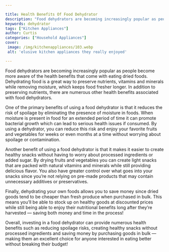 ```yaml
---

title: Health Benefits Of Food Dehydrator
description: "Food dehydrators are becoming increasingly popular as people become more aware of the health benefits that come with eating dried ...keep reading to learn"
keywords: dehydrator
tags: ["Kitchen Appliances"]
author: Curtis
categories: ["Household Appliances"]
cover: 
 image: /img/kitchenappliances/103.webp
 alt: 'elusive kitchen appliances they really enjoyed'

---
```


Food dehydrators are becoming increasingly popular as people become more aware of the health benefits that come with eating dried foods. Dehydrating food is a great way to preserve nutrients, vitamins and minerals while removing moisture, which keeps food fresher longer. In addition to preserving nutrients, there are numerous other health benefits associated with food dehydrators. 

One of the primary benefits of using a food dehydrator is that it reduces the risk of spoilage by eliminating the presence of moisture in foods. When moisture is present in food for an extended period of time it can promote bacterial growth which can lead to serious health issues if consumed. By using a dehydrator, you can reduce this risk and enjoy your favorite fruits and vegetables for weeks or even months at a time without worrying about spoilage or contamination. 

Another benefit of using a food dehydrator is that it makes it easier to create healthy snacks without having to worry about processed ingredients or added sugar. By drying fruits and vegetables you can create light snacks that are packed with natural vitamins and minerals while still providing delicious flavor. You also have greater control over what goes into your snacks since you’re not relying on pre-made products that may contain unnecessary additives or preservatives. 

Finally, dehydrating your own foods allows you to save money since dried goods tend to be cheaper than fresh produce when purchased in bulk. This means you’ll be able to stock up on healthy goods at discounted prices while still being able to enjoy their nutritional benefits long after they’re harvested — saving both money and time in the process! 

Overall, investing in a food dehydrator can provide numerous health benefits such as reducing spoilage risks, creating healthy snacks without processed ingredients and saving money by purchasing goods in bulk — making them an excellent choice for anyone interested in eating better without breaking their budget!
